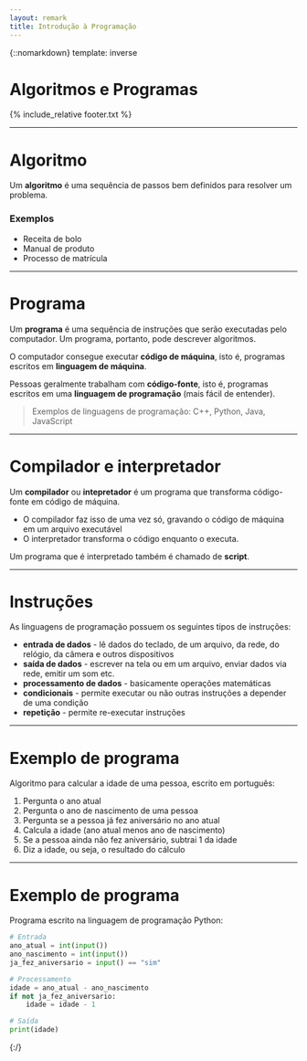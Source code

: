 ```yaml
---
layout: remark
title: Introdução à Programação
---
```

{::nomarkdown}
template: inverse

# Algoritmos e Programas

{% include_relative footer.txt %}

---

# Algoritmo

Um **algoritmo** é uma sequência de passos bem definidos para resolver um problema. 

### Exemplos

- Receita de bolo
- Manual de produto
- Processo de matrícula

<!-- Algoritmos devem ser expressos dentro de uma quantidade **finita** de espaço e tempo. -->

<!-- Na computação, algoritmos transformam valores de entrada em valores de saída (como funções). -->

---

# Programa

Um **programa** é uma sequência de instruções que serão executadas pelo computador. Um programa, portanto, pode descrever algoritmos.

O computador consegue executar **código de máquina**, isto é, programas escritos em **linguagem de máquina**. <!-- Cada máquina entende uma linguagem diferente -->

Pessoas geralmente trabalham com **código-fonte**, isto é, programas escritos em uma **linguagem de programação** (mais fácil de entender).

> Exemplos de linguagens de programação: C++, Python, Java, JavaScript

---

# Compilador e interpretador

Um **compilador** ou **intepretador** é um programa que transforma código-fonte em código de máquina.

- O compilador faz isso de uma vez só, gravando o código de máquina em um arquivo executável
- O interpretador transforma o código enquanto o executa.

Um programa que é interpretado também é chamado de **script**.

---

# Instruções

As linguagens de programação possuem os seguintes tipos de instruções:

- **entrada de dados** - lê dados do teclado, de um arquivo, da rede, do relógio, da câmera e outros dispositivos
- **saída de dados** - escrever na tela ou em um arquivo, enviar dados via rede, emitir um som etc.
- **processamento de dados** - basicamente operações matemáticas
- **condicionais** - permite executar ou não outras instruções a depender de uma condição
- **repetição** - permite re-executar instruções

---

# Exemplo de programa

Algoritmo para calcular a idade de uma pessoa, escrito em português:

1. Pergunta o ano atual
2. Pergunta o ano de nascimento de uma pessoa
3. Pergunta se a pessoa já fez aniversário no ano atual
4. Calcula a idade (ano atual menos ano de nascimento)
5. Se a pessoa ainda não fez aniversário, subtrai 1 da idade
6. Diz a idade, ou seja, o resultado do cálculo

---

# Exemplo de programa

Programa escrito na linguagem de programação Python:

```python
# Entrada
ano_atual = int(input())
ano_nascimento = int(input())
ja_fez_aniversario = input() == "sim"

# Processamento
idade = ano_atual - ano_nascimento
if not ja_fez_aniversario:
    idade = idade - 1

# Saída
print(idade)
```

{:/}
